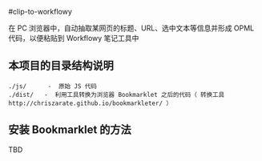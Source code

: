 #clip-to-workflowy

在 PC 浏览器中，自动抽取某网页的标题、URL、选中文本等信息并形成 OPML 代码，以便粘贴到 Workflowy 笔记工具中

## 本项目的目录结构说明

```
./js/      -  原始 JS 代码
./dist/   -  利用工具转换为浏览器 Bookmarklet 之后的代码（ 转换工具 http://chriszarate.github.io/bookmarkleter/ ）

```

## 安装 Bookmarklet 的方法

TBD
